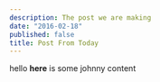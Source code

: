```yaml
---
description: The post we are making
date: "2016-02-18"
published: false
title: Post From Today
---
```



hello
**here**
is
some
johnny
content

